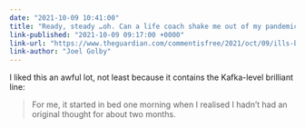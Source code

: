 ```yaml
---
date: "2021-10-09 10:41:00"
title: "Ready, steady …oh. Can a life coach shake me out of my pandemic-induced ennui?"
link-published: "2021-10-09 09:17:00 +0000"
link-url: "https://www.theguardian.com/commentisfree/2021/oct/09/ills-british-capitalism-liar-boris-johnson"
link-author: "Joel Golby"
---
```



I liked this an awful lot, not least because it contains the Kafka-level brilliant line:

> For me, it started in bed one morning when I realised I hadn’t had an original thought for about two months.

